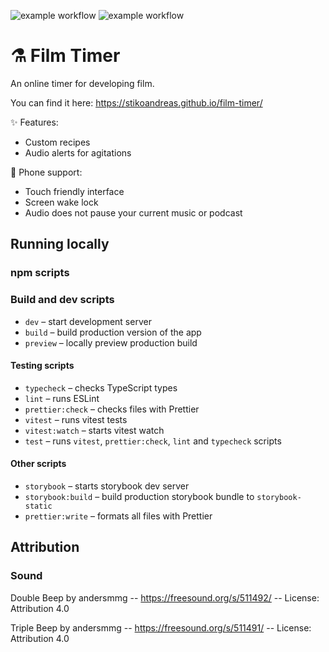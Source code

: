 ![example workflow](https://github.com/stikoandreas/film-timer/actions/workflows/deploy_pages.yml/badge.svg)
![example workflow](https://github.com/stikoandreas/film-timer/actions/workflows/npm_test.yml/badge.svg)

# ⚗️ Film Timer

An online timer for developing film.

You can find it here:
<https://stikoandreas.github.io/film-timer/>

✨ Features:

- Custom recipes
- Audio alerts for agitations

📱 Phone support:

- Touch friendly interface
- Screen wake lock
- Audio does not pause your current music or podcast

## Running locally

### npm scripts

### Build and dev scripts

- `dev` – start development server
- `build` – build production version of the app
- `preview` – locally preview production build

#### Testing scripts

- `typecheck` – checks TypeScript types
- `lint` – runs ESLint
- `prettier:check` – checks files with Prettier
- `vitest` – runs vitest tests
- `vitest:watch` – starts vitest watch
- `test` – runs `vitest`, `prettier:check`, `lint` and `typecheck` scripts

#### Other scripts

- `storybook` – starts storybook dev server
- `storybook:build` – build production storybook bundle to `storybook-static`
- `prettier:write` – formats all files with Prettier

## Attribution

### Sound

Double Beep by andersmmg -- https://freesound.org/s/511492/ -- License: Attribution 4.0

Triple Beep by andersmmg -- https://freesound.org/s/511491/ -- License: Attribution 4.0
